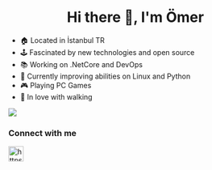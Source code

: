 <h1 align="center">Hi there 👋, I'm Ömer</h1>

- 🏠 Located in İstanbul TR
- 🕹️ Fascinated by new technologies and open source
- 📚 Working on .NetCore and DevOps
- 🌱 Currently improving abilities on Linux and Python  
- 🎮 Playing PC Games
- 🚶  In love with walking 

![](https://media.gcflearnfree.org/content/55e0730c7dd48174331f5164_01_17_2014/whatisacomputer_laptop_computers.jpg)

### Connect with me
<p align="left">
<a href="https://www.linkedin.com/in/omer-f-yildiz/" target="blank"><img align="center" src="https://cdn.jsdelivr.net/npm/simple-icons@3.0.1/icons/linkedin.svg" alt="https://www.linkedin.com/in/omer-f-yildiz" height="30" width="30" /></a>
</p>


<!--
**omrfyildiz/omrfyildiz** is a ✨ _special_ ✨ repository because its `README.md` (this file) appears on your GitHub profile.

Here are some ideas to get you started:

- 🔭 I’m currently working on ...
- 🌱 I’m currently learning ...
- 👯 I’m looking to collaborate on ...
- 🤔 I’m looking for help with ...
- 💬 Ask me about ...
- 📫 How to reach me: ...
- 😄 Pronouns: ...
- ⚡ Fun fact: ...
-->
